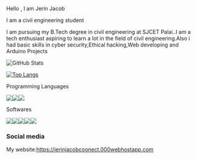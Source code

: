 ### 

Hello , I am Jerin Jacob

I am a civil engineering student

I am pursuing my B.Tech degree in civil engineering at SJCET Palai..I am a tech enthusiast aspiring to learn a lot in the field of civil engineering.Also i had basic skills in cyber security,Ethical hacking,Web developing and Arduino Projects
<!--
**jerinja/jerinja** is a ✨ _special_ ✨ repository because its `README.md` (this file) appears on your GitHub profile.

Here are some ideas to get you started:

- 🔭 I’m currently working on ...
- 🌱 I’m currently learning civil engineering
- 👯 I’m looking to collaborate on ...
- 🤔 I’m looking for help with ...
- 💬 Ask me about ...
- 📫 How to reach me: ...
- 😄 Pronouns: ...
- ⚡ Fun fact: ...
-->

![GitHub Stats](https://github-readme-stats.vercel.app/api?username=jerinja&theme=tokyonight)

[![Top Langs](https://github-readme-stats.vercel.app/api/top-langs/?username=jerinja&layout=compact)](https://github.com/anuraghazra/github-readme-stats)

Programming Languages

<img src="https://img.icons8.com/color/48/000000/html-5--v1.png"/><img src="https://img.icons8.com/color/48/000000/css3.png"/><img src="https://img.icons8.com/color/48/000000/javascript--v2.png"/>

Softwares

<img src="https://img.icons8.com/fluency/48/000000/windows-11.png"/><img src="https://img.icons8.com/fluency/48/000000/visual-studio-code-2019.png"/><img src="https://img.icons8.com/color/48/000000/android-os.png"/><img src="https://img.icons8.com/color/48/000000/kali-linux.png"/><img src="https://img.icons8.com/color/48/000000/adobe-photoshop--v2.png"/>

<h3>Social media</h3>


My website:https://jerinjacobcoonect.000webhostapp.com

